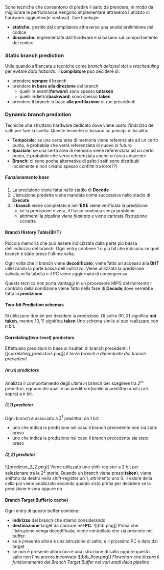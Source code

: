 Sono tecniche che consentono di predire il salto da prendere, in modo da migliorare le performance
Vengono implementare attraverso l'utilizzo di hardware aggiuntivo(e costoso).
Due tipologie:
- **statiche:** gestite dal compilatore attraverso una analisi preliminare del codice
- **dinamiche:** implementate dall'hardware e si basano sul comportamento del codice

### Static branch prediction
Utile quando affiancata a tecniche come *branch delayed slot* e *rescheduling* per evitare *data hazards*.
Il **compilatore** può decidere di:
- prendere **sempre** il branch
- prendere **in base alla direzione** del branch
	- quelli in avanti(**forward**) sono spesso **untaken**
	- quelli indietro(**backward**) sono spesso **taken**
- prendere il branch in base **alla profilazione** di run precedenti

### Dynamic branch prediction
Tecniche che sfruttano hardware dedicato dove viene usato l'indirizzo dei salti per fare la scelta.
Queste tecniche si basano su principi di località:
- **Temporale:** se una certa area di memoria viene referenziata ad un certo punto, è probabile che verrà referenziata di nuovo in futuro
- **Spaziale:** se una certa area di memoria viene referenziata ad un certo punto, è probabile che verrà referenziata anche un'area adiacente
- **Branch:** ci sono poche alternative di salto;i salti sono distribuiti localmente e non creano spesso conflitti tra loro(??)
##### Funzionamento base
1. La predizione viene fatta nello stadio di **Decode**
2. L'istruzione predetta viene mandata come successiva nello stadio di **Execute**
3. Il **branch** viene completato e nell'**EXE** viene verificata la predizione
	- se la predizione è vera, il flusso continua senza problemi
	- altrimenti la pipeline viene *flushata* e viene caricata l'istruzione corretta

#### Branch History Table(BHT)
Piccola memoria che può essere indicizzata dalla parte più bassa dell'indirizzo del branch.
Ogni entry contiene 1 o più bit che indicano se quel branch è stato preso l'ultima volta.

Ogni volta che il branch viene **decodificato**, viene fatto un accesso alla **BHT** utilizzando la parte bassa dell'indirizzo.
Viene utilizzata la predizione salvata nella tabella e il PC viene aggiornato di conseguenza.

Questa tecnica non porta vantaggi in un processore MIPS dal momento il controllo della condizione viene fatto nella fase di **Decode**,dove verrebbe fatta la **predizione**

#### Two-bit Prediction schemas
Si utilizzano due bit per decidere la predizione.
Di solito $00,01$ significa **not taken**, mentre $10,11$ significa **taken**
Uno schema simile si può realizzare con $n$ bit.

#### Correlating(two-level) predictors
Effettuano predizioni in base ai risultati di branch precedenti.
![[correlating_predictors.png]]
*Il terzo branch è dipendente dai branch precedenti*

##### (m,n) predictors
Analizza il comportamento degli ultimi $m$ branch per scegliere tra $2^m$ predittori, ognuno dei quali è un predittore(simile ai predittori analizzati sopra) a $n$ bit.

##### (1,1) predictor
Ogni branch è associato a $2^1$  predittori da $1$ bit:
- uno che indica la predizione nel caso il branch precedente non sia stato preso
- uno che indica la predizione nel caso il branch precedente sia stato preso

##### (2,2) predictor
![[predictor_2_2.png]]
Viene utilizzato uno shift-register a $2$ bit per selezionare tra le $2^2$ storie.
Quando un branch viene preso(**taken**), viene shiftato da destra nello shift-register un $1$, altrimento uno $0$.
Il valore della cella poi viene analizzato secondo quanto visto prima per decidere se la predizione è vera oppure no.

#### Branch Target Buffer(o cache)
Ogni entry di questo buffer contiene:
- **indirizzo** del branch che stiamo considerando
- **destinazione** target da caricare nel **PC.**
![[btb.png]]
Prima che l'istruzione venga decodificata, viene controllato che sia presente nel buffer:
- se è presente allora è una istruzione di salto, e il prossimo PC è dato dal target
- se non è presente allora non è una istruzione di salto oppure questo salto non l'ho ancora incontrato
![[btb_flow.png]]
*Flowchart che illustra il funzionamento del Branch Target Buffer nei vari stadi della pipeline*
